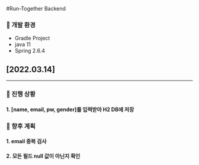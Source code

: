 #Run-Together Backend  

### 🧐 개발 환경
- Gradle Project
- java 11
- Spring  2.6.4


## [2022.03.14]
***
###  💖 진행 상황
#### 1. [name, email, pw, gender]를 입력받아 H2 DB에 저장

### 💙 향후 계획
#### 1. email 중복 검사
#### 2. 모든 필드 null 값이 아닌지 확인
